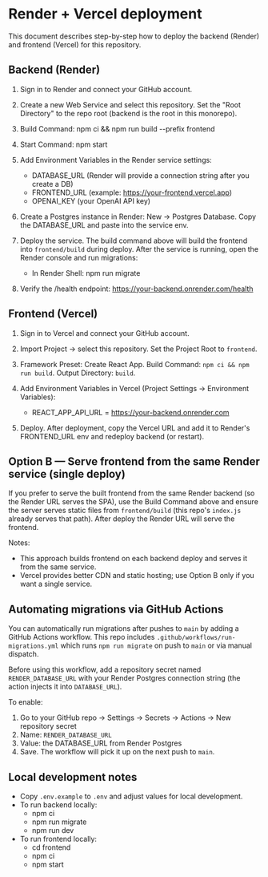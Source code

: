 Render + Vercel deployment
=========================

This document describes step-by-step how to deploy the backend (Render) and frontend (Vercel) for this repository.

Backend (Render)
-----------------

1. Sign in to Render and connect your GitHub account.
2. Create a new Web Service and select this repository. Set the "Root Directory" to the repo root (backend is the root in this monorepo).
3. Build Command: npm ci && npm run build --prefix frontend
4. Start Command: npm start
5. Add Environment Variables in the Render service settings:
   - DATABASE_URL (Render will provide a connection string after you create a DB)
   - FRONTEND_URL (example: https://your-frontend.vercel.app)
   - OPENAI_KEY (your OpenAI API key)

6. Create a Postgres instance in Render: New -> Postgres Database. Copy the DATABASE_URL and paste into the service env.
7. Deploy the service. The build command above will build the frontend into `frontend/build` during deploy. After the service is running, open the Render console and run migrations:
   - In Render Shell: npm run migrate

8. Verify the /health endpoint: https://your-backend.onrender.com/health

Frontend (Vercel)
------------------

1. Sign in to Vercel and connect your GitHub account.
2. Import Project -> select this repository. Set the Project Root to `frontend`.
3. Framework Preset: Create React App. Build Command: `npm ci && npm run build`. Output Directory: `build`.
4. Add Environment Variables in Vercel (Project Settings -> Environment Variables):
   - REACT_APP_API_URL = https://your-backend.onrender.com

5. Deploy. After deployment, copy the Vercel URL and add it to Render's FRONTEND_URL env and redeploy backend (or restart).

Option B — Serve frontend from the same Render service (single deploy)
--------------------------------------------------------------------

If you prefer to serve the built frontend from the same Render backend (so the Render URL serves the SPA), use the Build Command above and ensure the server serves static files from `frontend/build` (this repo's `index.js` already serves that path). After deploy the Render URL will serve the frontend.

Notes:
- This approach builds frontend on each backend deploy and serves it from the same service.
- Vercel provides better CDN and static hosting; use Option B only if you want a single service.

Automating migrations via GitHub Actions
---------------------------------------

You can automatically run migrations after pushes to `main` by adding a GitHub Actions workflow. This repo includes `.github/workflows/run-migrations.yml` which runs `npm run migrate` on push to `main` or via manual dispatch.

Before using this workflow, add a repository secret named `RENDER_DATABASE_URL` with your Render Postgres connection string (the action injects it into `DATABASE_URL`).

To enable:
1. Go to your GitHub repo -> Settings -> Secrets -> Actions -> New repository secret
2. Name: `RENDER_DATABASE_URL`
3. Value: the DATABASE_URL from Render Postgres
4. Save. The workflow will pick it up on the next push to `main`.

Local development notes
-----------------------

- Copy `.env.example` to `.env` and adjust values for local development.
- To run backend locally:
  - npm ci
  - npm run migrate
  - npm run dev
- To run frontend locally:
  - cd frontend
  - npm ci
  - npm start
